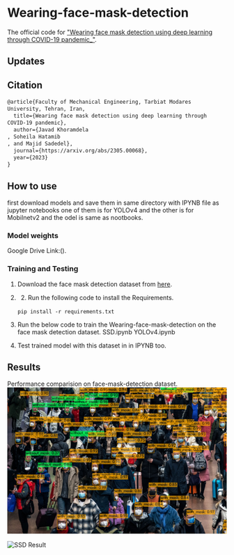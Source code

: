 # Wearing-face-mask-detection
The official code for ["Wearing face mask detection using deep learning through COVID-19 pandemic_"](https://arxiv.org/abs/2305.00068).
## Updates
## Citation
```
@article{Faculty of Mechanical Engineering, Tarbiat Modares University, Tehran, Iran,
  title={Wearing face mask detection using deep learning through COVID-19 pandemic},
  author={Javad Khoramdela
, Soheila Hatamib
, and Majid Sadedel},
  journal={https://arxiv.org/abs/2305.00068},
  year={2023}
}
```
## How to use
first download models and save them in same directory with IPYNB file as jupyter notebooks one of them is for YOLOv4 and the other is for Mobilnetv2 and the odel is same as nootbooks.

### Model weights
Google Drive Link:().

### Training and Testing
1) Download the face mask detection dataset from [here](https://www.kaggle.com/andrewmvd/face-mask-detection (2020)).
2) 2) Run the following code to install the Requirements.

    `pip install -r requirements.txt`

3) Run the below code to train the Wearing-face-mask-detection on the face mask detection dataset.
    SSD.ipynb
    YOLOv4.ipynb
4) Test trained model with this dataset in in IPYNB too.

## Results
Performance comparision on face-mask-detection dataset.
![YOLOv4 Result](https://github.com/mahdiasdzd/Wearing-face-mask-detection/blob/main/yv4.jpg)

![SSD Result](https://github.com/mahdiasdzd/Wearing-face-mask-detection/blob/main/mobilnet.jpg)
